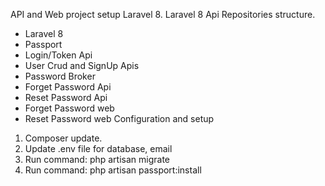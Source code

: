 API and Web project setup Laravel 8. Laravel 8 Api Repositories structure.

  - Laravel 8
  - Passport
  -	Login/Token  Api
  -	User Crud and SignUp Apis
  -	Password Broker
  -	Forget Password Api
  -	Reset Password Api
  -	Forget Password web
  -	Reset Password web
Configuration and setup

  1)	Composer update.
  2)	Update .env file for database, email
  2)	Run command:  php artisan migrate
  3)	Run command: php artisan passport:install 

